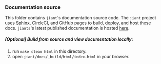 ### Documentation source

This folder contains `jiant`'s documentation source code. The `jiant` project uses [Sphinx](https://www.sphinx-doc.org/en/master/), CircleCI, and GitHub pages to build, deploy, and host these docs. `jiants`'s latest published documentation is hosted [here](https://jiant-dev.github.io/jiant/).

##### [Optional] Build from source and view documentation locally:
1. run `make clean html` in this directory.
2. open `jiant/docs/_build/html/index.html` in your browser.
